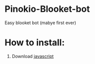 # Pinokio-Blooket-bot
Easy blooket bot (mabye first ever)

# How to install:
1. Download [javascript](https://nodejs.org/)
